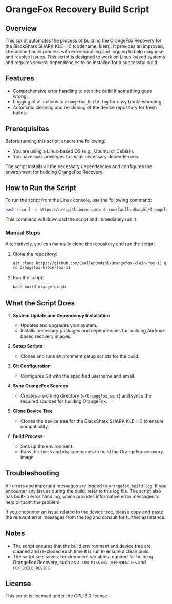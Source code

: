 # OrangeFox Recovery Build Script

## Overview

This script automates the process of building the OrangeFox Recovery for the BlackShark SHARK KLE-H0 (codename: klein). It provides an improved, streamlined build process with error handling and logging to help diagnose and resolve issues. This script is designed to work on Linux-based systems and requires several dependencies to be installed for a successful build.

## Features
- Comprehensive error handling to stop the build if something goes wrong.
- Logging of all actions to `orangefox_build.log` for easy troubleshooting.
- Automatic cleaning and re-cloning of the device repository for fresh builds.

## Prerequisites

Before running this script, ensure the following:
- You are using a Linux-based OS (e.g., Ubuntu or Debian).
- You have `sudo` privileges to install necessary dependencies.

The script installs all the necessary dependencies and configures the environment for building OrangeFox Recovery.

## How to Run the Script

To run the script from the Linux console, use the following command:

```bash
bash <(curl -s https://raw.githubusercontent.com/CaullenOmdahl/Orangefox-klein-fox-11/main/build_orangefox.sh)
```

This command will download the script and immediately run it.

### Manual Steps

Alternatively, you can manually clone the repository and run the script:

1. Clone the repository:
   ```bash
   git clone https://github.com/CaullenOmdahl/Orangefox-klein-fox-11.git
   cd Orangefox-klein-fox-11
   ```

2. Run the script:
   ```bash
   bash build_orangefox.sh
   ```

## What the Script Does

1. **System Update and Dependency Installation**
   - Updates and upgrades your system.
   - Installs necessary packages and dependencies for building Android-based recovery images.

2. **Setup Scripts**
   - Clones and runs environment setup scripts for the build.

3. **Git Configuration**
   - Configures Git with the specified username and email.

4. **Sync OrangeFox Sources**
   - Creates a working directory (`~/OrangeFox_sync`) and syncs the required sources for building OrangeFox.

5. **Clone Device Tree**
   - Clones the device tree for the BlackShark SHARK KLE-H0 to ensure compatibility.

6. **Build Process**
   - Sets up the environment.
   - Runs the `lunch` and `mka` commands to build the OrangeFox recovery image.

## Troubleshooting

All errors and important messages are logged to `orangefox_build.log`. If you encounter any issues during the build, refer to this log file. The script also has built-in error handling, which provides informative error messages to help pinpoint the problem.

If you encounter an issue related to the device tree, please copy and paste the relevant error messages from the log and consult for further assistance.

## Notes
- The script ensures that the build environment and device tree are cleaned and re-cloned each time it is run to ensure a clean build.
- The script sets several environment variables required for building OrangeFox Recovery, such as `ALLOW_MISSING_DEPENDENCIES` and `FOX_BUILD_DEVICE`.

## License

This script is licensed under the GPL-3.0 license.

